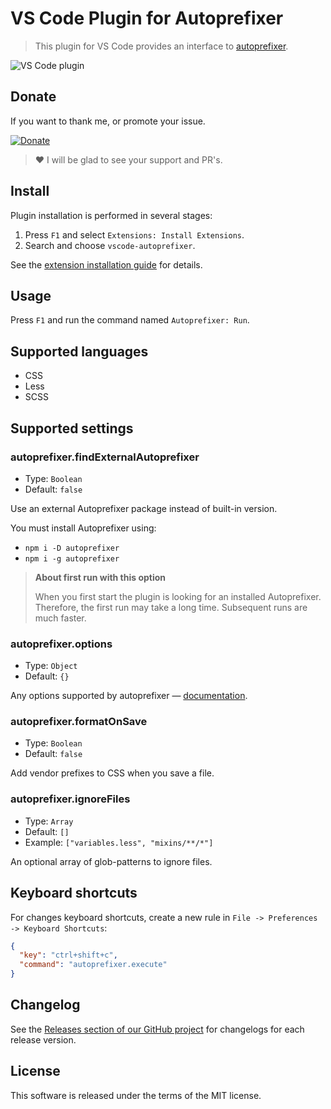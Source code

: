 # VS Code Plugin for Autoprefixer

> This plugin for VS Code provides an interface to [autoprefixer](https://github.com/postcss/autoprefixer).

![VS Code plugin](https://cloud.githubusercontent.com/assets/7034281/16823311/da82a3c6-496b-11e6-8d95-0bebbf0b9607.gif)

## Donate

If you want to thank me, or promote your issue.

[![Donate](https://img.shields.io/badge/Donate-PayPal-green.svg)](https://paypal.me/mrmlnc)

> :heart: I will be glad to see your support and PR's.

## Install

Plugin installation is performed in several stages:

  1. Press `F1` and select `Extensions: Install Extensions`.
  2. Search and choose `vscode-autoprefixer`.

See the [extension installation guide](https://code.visualstudio.com/docs/editor/extension-gallery) for details.

## Usage

Press `F1` and run the command named `Autoprefixer: Run`.

## Supported languages

* CSS
* Less
* SCSS

## Supported settings

### autoprefixer.findExternalAutoprefixer

* Type: `Boolean`
* Default: `false`

Use an external Autoprefixer package instead of built-in version.

You must install Autoprefixer using:

* `npm i -D autoprefixer`
* `npm i -g autoprefixer`

> **About first run with this option**
>
> When you first start the plugin is looking for an installed Autoprefixer. Therefore, the first run may take a long time. Subsequent runs are much faster.

### autoprefixer.options

* Type: `Object`
* Default: `{}`

Any options supported by autoprefixer — [documentation](https://github.com/postcss/autoprefixer#options).

### autoprefixer.formatOnSave

* Type: `Boolean`
* Default: `false`

Add vendor prefixes to CSS when you save a file.

### autoprefixer.ignoreFiles

* Type: `Array`
* Default: `[]`
* Example: `["variables.less", "mixins/**/*"]`

An optional array of glob-patterns to ignore files.

## Keyboard shortcuts

For changes keyboard shortcuts, create a new rule in `File -> Preferences -> Keyboard Shortcuts`:

```json
{
  "key": "ctrl+shift+c",
  "command": "autoprefixer.execute"
}
```

## Changelog

See the [Releases section of our GitHub project](https://github.com/mrmlnc/vscode-autoprefixer/releases) for changelogs for each release version.

## License

This software is released under the terms of the MIT license.

